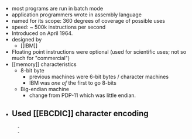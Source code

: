- most programs are run in batch mode
- application programmers wrote in assembly language
- named for its scope: 360 degrees of coverage of possible uses
- speed: ~ 500k instructions per second
- Introduced on April 1964.
- designed by
	- [[IBM]]
- Floating point instructions were optional (used for scientific uses; not so much for "commercial")
- [[memory]] characteristics
	- 8-bit byte
		- previous machines were 6-bit bytes / character machines
		- IBM was _one of_ the first to go 8-bits
	- Big-endian machine
		- change from PDP-11 which was little endian.
- Used [[EBCDIC]] character encoding
	-
		-
		-